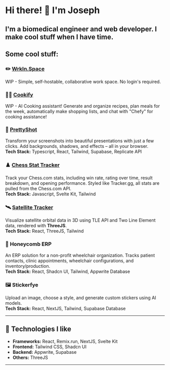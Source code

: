# Hi there! 👋 I'm Joseph

I'm a biomedical engineer and web developer. I make cool stuff when I have time.
---

## Some cool stuff: 

### ✏️ **[WrkIn.Space](https://wrkin.space)**
WIP - Simple, self-hostable, collaborative work space. No login's required.

### 🧑‍🍳 **[Cookify](https://cookifyai.com)**
WIP - AI Cooking assistant! Generate and organize recipes, plan meals for the week, automatically make shopping lists, and chat with "Chefy" for cooking assistance!

### 🌟 **[PrettyShot](https://prettyscreenshot.com)**  
Transform your screenshots into beautiful presentations with just a few clicks. Add backgrounds, shadows, and effects – all in your browser.  
**Tech Stack:** Typescript, React, Tailwind, Supabase, Replicate API  

### ♟️ **[Chess Stat Tracker](https://chessstattracker.com)**  
Track your Chess.com stats, including win rate, rating over time, result breakdown, and opening performance. Styled like Tracker.gg, all stats are pulled from the Chess.com API.  
**Tech Stack:** Javascript, Svelte Kit, Tailwind  

### 🛰️ **[Satellite Tracker](https://sattrak.netlify.app)**
Visualize satellite orbital data in 3D using TLE API and Two Line Element data, rendered with **ThreeJS**.  
**Tech Stack:** React, ThreeJS, Tailwind  

### 🍯 **Honeycomb ERP** 
An ERP solution for a non-profit wheelchair organization. Tracks patient contacts, clinic appointments, wheelchair configurations, and inventory/production.  
**Tech Stack:** React, Shadcn UI, Tailwind, Appwrite Database  

### 🖼️ **Stickerfye**  
Upload an image, choose a style, and generate custom stickers using AI models.  
**Tech Stack:** React, NextJS, Tailwind, Supabase Database  

---

## 📖 Technologies I like

- **Frameworks:** React, Remix.run, NextJS,  Svelte Kit
- **Frontend:** Tailwind CSS, Shadcn UI  
- **Backend:** Appwrite, Supabase   
- **Others:** ThreeJS

---
